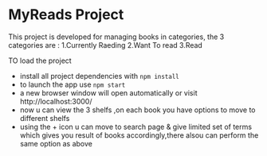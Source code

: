 # MyReads Project

This project is developed for managing books in categories, the 3 categories are :
1.Currently Raeding
2.Want To read
3.Read

TO load the project

* install all project dependencies with `npm install`
* to launch the app use  `npm start`
* a new browser window will open automatically or visit http://localhost:3000/
* now u can view the 3 shelfs ,on each book you have options to move to different shelfs
* using the + icon u can move to search page & give limited set of terms which gives you result of books accordingly,there alsou can perform the same option as above